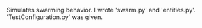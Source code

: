 Simulates swarming behavior.
I wrote 'swarm.py' and 'entities.py'. 'TestConfiguration.py' was given.
